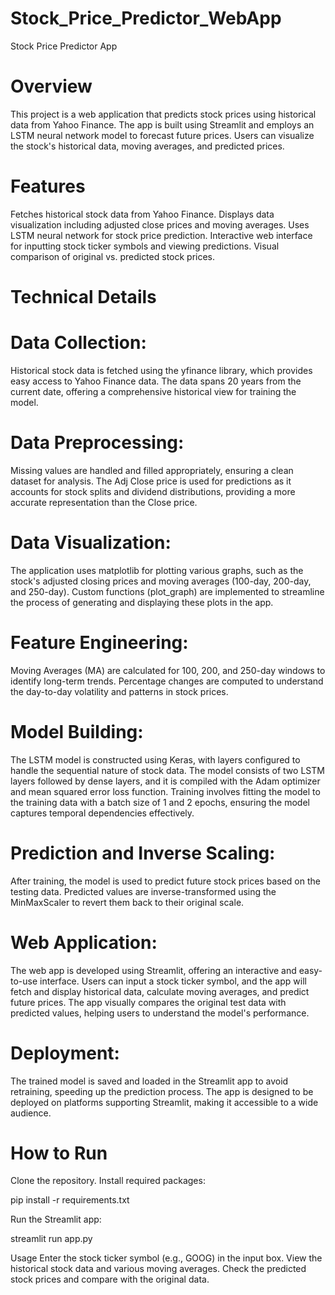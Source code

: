 # Stock_Price_Predictor_WebApp
Stock Price Predictor App
# Overview
This project is a web application that predicts stock prices using historical data from Yahoo Finance. The app is built using Streamlit and employs an LSTM neural network model to forecast future prices. Users can visualize the stock's historical data, moving averages, and predicted prices.

# Features
Fetches historical stock data from Yahoo Finance.
Displays data visualization including adjusted close prices and moving averages.
Uses LSTM neural network for stock price prediction.
Interactive web interface for inputting stock ticker symbols and viewing predictions.
Visual comparison of original vs. predicted stock prices.

# Technical Details

# Data Collection:

Historical stock data is fetched using the yfinance library, which provides easy access to Yahoo Finance data.
The data spans 20 years from the current date, offering a comprehensive historical view for training the model.

# Data Preprocessing:

Missing values are handled and filled appropriately, ensuring a clean dataset for analysis.
The Adj Close price is used for predictions as it accounts for stock splits and dividend distributions, providing a more accurate representation than the Close price.

# Data Visualization:

The application uses matplotlib for plotting various graphs, such as the stock's adjusted closing prices and moving averages (100-day, 200-day, and 250-day).
Custom functions (plot_graph) are implemented to streamline the process of generating and displaying these plots in the app.

# Feature Engineering:

Moving Averages (MA) are calculated for 100, 200, and 250-day windows to identify long-term trends.
Percentage changes are computed to understand the day-to-day volatility and patterns in stock prices.

# Model Building:

The LSTM model is constructed using Keras, with layers configured to handle the sequential nature of stock data.
The model consists of two LSTM layers followed by dense layers, and it is compiled with the Adam optimizer and mean squared error loss function.
Training involves fitting the model to the training data with a batch size of 1 and 2 epochs, ensuring the model captures temporal dependencies effectively.

# Prediction and Inverse Scaling:

After training, the model is used to predict future stock prices based on the testing data.
Predicted values are inverse-transformed using the MinMaxScaler to revert them back to their original scale.

# Web Application:

The web app is developed using Streamlit, offering an interactive and easy-to-use interface.
Users can input a stock ticker symbol, and the app will fetch and display historical data, calculate moving averages, and predict future prices.
The app visually compares the original test data with predicted values, helping users to understand the model's performance.

# Deployment:

The trained model is saved and loaded in the Streamlit app to avoid retraining, speeding up the prediction process.
The app is designed to be deployed on platforms supporting Streamlit, making it accessible to a wide audience.


# How to Run

Clone the repository.
Install required packages:

pip install -r requirements.txt

Run the Streamlit app:

streamlit run app.py

Usage
Enter the stock ticker symbol (e.g., GOOG) in the input box.
View the historical stock data and various moving averages.
Check the predicted stock prices and compare with the original data.


